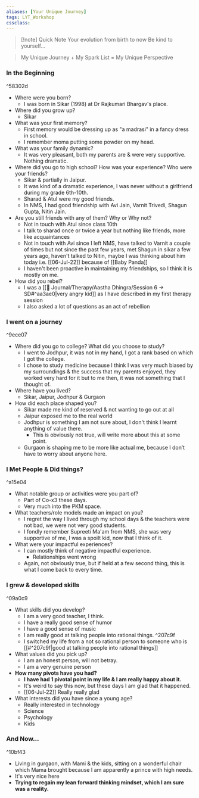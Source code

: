 ```yaml
---
aliases: [Your Unique Journey]
tags: LYT_Workshop 
cssclass: 
---
```


> [!note] Quick Note
> Your evolution from birth to now
> Be kind to yourself...

> My Unique Journey + My Spark List = My Unique Perspective

### In the Beginning
^58302d

- Where were you born?
	- I was born in Sikar (1998) at Dr Rajkumari Bhargav's place.
- Where did you grow up?
	- Sikar
- What was your first memory?
	- First memory would be dressing up as "a madrasi" in a fancy dress in school.
	- I remember moma putting some powder on my head.
- What was your family dynamic?
	- It was very pleasant, both my parents are & were very supportive. Nothing dramatic.
- Where did you go to high school? How was your experience? Who were your friends?
	- Sikar & partially in Jaipur.
	- It was kind of a dramatic experience, I was never without a girlfriend during my grade 6th-10th.
	- Sharad & Atul were my good friends.
	- In NMS, I had good friendship with Avi Jain, Varnit Trivedi, Shagun Gupta, Nitin Jain. 
- Are you still friends with any of them? Why or Why not?
	- Not in touch with Atul since class 10th
	- I talk to sharad once or twice a year but nothing like friends, more like acquaintances
	- Not in touch with Avi since I left NMS, have talked to Varnit a couple of times but not since the past few years, met Shagun in sikar a few years ago, haven't talked to Nitin, maybe I was thinking about him today i.e. [[06-Jul-22]] because of [[Baby Panda]] 
	- I haven't been proactive in maintaining my friendships, so I think it is mostly on me.
- How did you rebel?
	- I was a [[🌱 Journal/Therapy/Aastha Dhingra/Session 6 → SD#^aa3ae0|very angry kid]] as I have described in my first therapy session 
	- I also asked a lot of questions as an act of rebellion


### I went on a journey
^9ece07

- Where did you go to college? What did you choose to study? 
	- I went to Jodhpur, it was not in my hand, I got a rank based on which I got the college.
	- I chose to study medicine because I think I was very much biased by my surroundings & the success that my parents enjoyed, they worked very hard for it but to me then, it was not something that I thought of.
- Where have you lived?
	- Sikar, Jaipur, Jodhpur & Gurgaon
- How did each place shaped you?
	- Sikar made me kind of reserved & not wanting to go out at all
	- Jaipur exposed me to the real world
	- Jodhpur is something I am not sure about, I don't think I learnt anything of value there.
		- This is obviously not true, will write more about this at some point.
	- Gurgaon is shaping me to be more like actual me, because I don’t have to worry about anyone here. 


### I Met People & Did things?
^a15e04

- What notable group or activities were you part of?
	- Part of Co-x3 these days. 
	- Very much into the PKM space.
- What teachers/role models made an impact on you?
	- I regret the way I lived through my school days & the teachers were not bad, we were not very good students.
	- I fondly remember Supreeti Ma'am from NMS, she was very supportive of me, I was a spoilt kid, now that I think of it.
- What were your impactful experiences?
	- I can mostly think of negative impactful experience.
		- Relationships went wrong
	- Again, not obviously true, but if held at a few second thing, this is what I come back to every time.

### I grew & developed skills
^09a0c9

- What skills did you develop?
	- I am a very good teacher, I think.
	- I have a really good sense of humor
	- I have a good sense of music
	- I am really good at talking people into rational things. ^207c9f
	- I switched my life from a not so rational person to someone who is [[#^207c9f|good at talking people into rational things]]
- What values did you pick up?  
	- I am an honest person, will not betray.
	- I am a very genuine person
- **How many pivots have you had?**
	- **I have had 1 pivotal point in my life & I am really happy about it.**
	- It's weird to say this now, but these days I am glad that it happened.
	- [[06-Jul-22]] Really really glad
- What interests did you have since a young age?
	- Really interested in technology
	- Science
	- Psychology
	- Kids


### And Now...
^10bf43

- Living in gurgaon, with Mami & the kids, sitting on a wonderful chair which Mama brought because I am apparently a prince with high needs.
- It's very nice here
- **Trying to regain my lean forward thinking mindset, which I am sure was a reality.**


